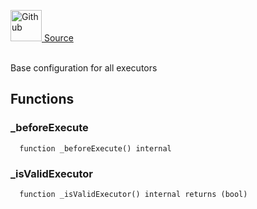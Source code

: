 <a href="https://github.com/AgentFi/agentfi-contracts/blob/main/contracts/abstract/execution/BaseExecutor.sol"><img src="/img/github.svg" alt="Github" width="50px"/> Source</a><br/><br/>


Base configuration for all executors

## Functions
### _beforeExecute
```solidity
  function _beforeExecute() internal
```




### _isValidExecutor
```solidity
  function _isValidExecutor() internal returns (bool)
```





